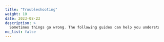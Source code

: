 ```yaml
---
title: "Troubleshooting"
weight: 10
date: 2023-08-23
description: >
  Sometimes things go wrong. The following guides can help you understand the state of the system.
no_list: false
---
```

